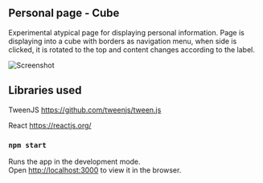 ## Personal page - Cube

Experimental atypical page for displaying personal information. Page is displaying into a cube with borders as navigation menu, when side is clicked, it is rotated to the top and content changes according to the label.

![Screenshot](doc/preview.gif)

## Libraries used

TweenJS https://github.com/tweenjs/tween.js

React https://reactjs.org/

### `npm start`

Runs the app in the development mode.<br>
Open [http://localhost:3000](http://localhost:3000) to view it in the browser.
